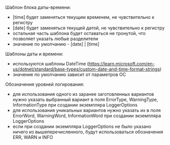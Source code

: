 Шаблон блока даты-времени:
- [time] будет заменяться текущим временем, не чувствительно к регистру
- [date] будет заменяться текущей датой, не чувствительно к регистру
- остальная часть шаблона будет оставаться не тронутой, что позволяет указать любые разделители
- значение по умолчанию - [date] | [time]

Шаблоны даты и времени: 
- используются шаблоны DateTime (https://learn.microsoft.com/en-us/dotnet/standard/base-types/custom-date-and-time-format-strings)
- значение по умолчанию зависит от параметров ОС

Обозначения уровней логирования:
- для использования одного из заранее заготовленных вариантов нужно указать выбранный вариант в поля ErrorType, WarningType, InformationType при создании экземпляра LoggerOptions
- для использования уникальных вариантов нужно указать их в поля ErrorWord, WarningWord, InformationWord при создании экземпляра LoggerOptions
- если при создании экземпляра LoggerOptions не было указано ничего из вышеперечисленного, будут использоваться обозначения ERR, WARN и INFO
